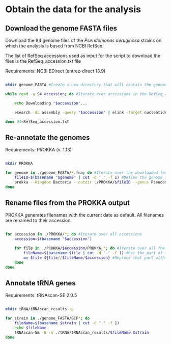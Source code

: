 # Obtain the data for the analysis

## Download the genome FASTA files

Download the 94 genome files of the *Pseudomonas aeruginosa* strains on which the analysis is based from NCBI RefSeq

The list of RefSeq accessions used as input for the script to download the files is the RefSeq_accession.txt file

Requirements: NCBI EDirect (entrez-direct 13.9)


```bash

mkdir genome_FASTA #Create a new directory that will contain the genome fasta files

while read -u 94 accession; do #Iterate over accessions in the RefSeq_accession.txt file

	echo Downloading "$accession"...

	esearch -db assembly -query "$accession" | elink -target nucleotide -name assembly_nuccore_refseq | efetch -format fasta > ./genome_FASTA/"$accession".fna #Download the genome fasta file

done 94<RefSeq_accession.txt

```

## Re-annotate the genomes 

Requirements: PROKKA (v. 1.13)

```bash

mkdir PROKKA

for genome in ./genome_FASTA/*.fna; do #Iterate over the downloaded fasta files
	fileID=$(basename "$genome" | cut -d '.' -f 1) #Define the genome ID based on the filename
	prokka --kingdom Bacteria --outdir ./PROKKA/$fileID --genus Pseudomonas --species aeruginosa --locustag $fileID --cpus 25 $genome #Run PROKKA
done

```

## Rename files from the PROKKA output

PROKKA generates filenames with the current date as default. All filenames are renamed to their accession.

```bash

for accession in ./PROKKA/*; do #Iterate over all accessions
    accession=$(basename "$accession")

    for file in ./PROKKA/$accession/PROKKA_*; do #Iterate over all the "PROKKA_" files for each accession directory
        fileName=$(basename $file | cut -d '.' -f 1) #Get the part of the filenames that needs to be replaced (this is indicated by the date that prokka was ran)
        mv $file ${file//$fileName/$accession} #Replace that part with the accession
    done
done

```
## Annotate tRNA genes

Requirements: tRNAscan-SE 2.0.5

```bash

mkdir tRNA/tRNAscan_results -p

for strain in ./genome_FASTA/GCF*; do
    fileName=$(basename $strain | cut -d "." -f 1)
    echo $fileName
    tRNAscan-SE -B -o ./tRNA/tRNAscan_results/$fileName $strain
done

```
